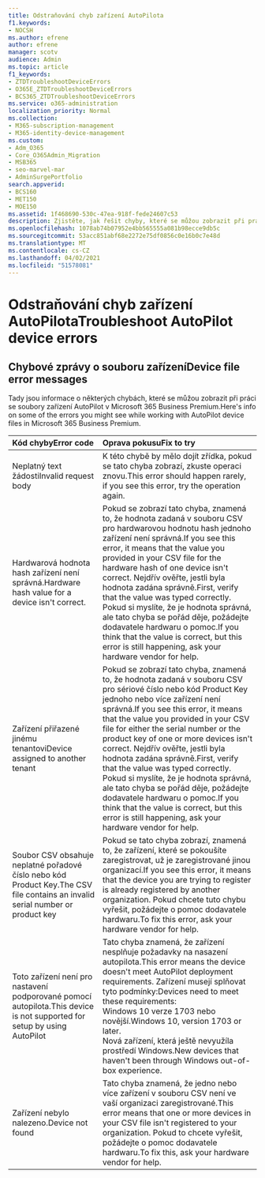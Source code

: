 ```yaml
---
title: Odstraňování chyb zařízení AutoPilota
f1.keywords:
- NOCSH
ms.author: efrene
author: efrene
manager: scotv
audience: Admin
ms.topic: article
f1_keywords:
- ZTDTroubleshootDeviceErrors
- O365E_ZTDTroubleshootDeviceErrors
- BCS365_ZTDTroubleshootDeviceErrors
ms.service: o365-administration
localization_priority: Normal
ms.collection:
- M365-subscription-management
- M365-identity-device-management
ms.custom:
- Adm_O365
- Core_O365Admin_Migration
- MSB365
- seo-marvel-mar
- AdminSurgePortfolio
search.appverid:
- BCS160
- MET150
- MOE150
ms.assetid: 1f468690-530c-47ea-918f-fede24607c53
description: Zjistěte, jak řešit chyby, které se můžou zobrazit při práci se soubory zařízení AutoPilot v Microsoft 365 Business Premium.
ms.openlocfilehash: 1078ab74b07952e4bb565555a081b98ecce9db5c
ms.sourcegitcommit: 53acc851abf68e2272e75df0856c0e16b0c7e48d
ms.translationtype: MT
ms.contentlocale: cs-CZ
ms.lasthandoff: 04/02/2021
ms.locfileid: "51578081"
---
```

# <a name="troubleshoot-autopilot-device-errors"></a><span data-ttu-id="e293e-103">Odstraňování chyb zařízení AutoPilota</span><span class="sxs-lookup"><span data-stu-id="e293e-103">Troubleshoot AutoPilot device errors</span></span>

## <a name="device-file-error-messages"></a><span data-ttu-id="e293e-104">Chybové zprávy o souboru zařízení</span><span class="sxs-lookup"><span data-stu-id="e293e-104">Device file error messages</span></span>

<span data-ttu-id="e293e-105">Tady jsou informace o některých chybách, které se můžou zobrazit při práci se soubory zařízení AutoPilot v Microsoft 365 Business Premium.</span><span class="sxs-lookup"><span data-stu-id="e293e-105">Here's info on some of the errors you might see while working with AutoPilot device files in Microsoft 365 Business Premium.</span></span> 
  
|<span data-ttu-id="e293e-106">**Kód chyby**</span><span class="sxs-lookup"><span data-stu-id="e293e-106">**Error code**</span></span>|<span data-ttu-id="e293e-107">**Oprava pokusu**</span><span class="sxs-lookup"><span data-stu-id="e293e-107">**Fix to try**</span></span>|
|:-----|:-----|
|<span data-ttu-id="e293e-108">Neplatný text žádosti</span><span class="sxs-lookup"><span data-stu-id="e293e-108">Invalid request body</span></span>  <br/> |<span data-ttu-id="e293e-109">K této chybě by mělo dojít zřídka, pokud se tato chyba zobrazí, zkuste operaci znovu.</span><span class="sxs-lookup"><span data-stu-id="e293e-109">This error should happen rarely, if you see this error, try the operation again.</span></span>  <br/> |
|<span data-ttu-id="e293e-110">Hardwarová hodnota hash zařízení není správná.</span><span class="sxs-lookup"><span data-stu-id="e293e-110">Hardware hash value for a device isn't correct.</span></span>  <br/> |<span data-ttu-id="e293e-111">Pokud se zobrazí tato chyba, znamená to, že hodnota zadaná v souboru CSV pro hardwarovou hodnotu hash jednoho zařízení není správná.</span><span class="sxs-lookup"><span data-stu-id="e293e-111">If you see this error, it means that the value you provided in your CSV file for the hardware hash of one device isn't correct.</span></span> <span data-ttu-id="e293e-112">Nejdřív ověřte, jestli byla hodnota zadána správně.</span><span class="sxs-lookup"><span data-stu-id="e293e-112">First, verify that the value was typed correctly.</span></span> <span data-ttu-id="e293e-113">Pokud si myslíte, že je hodnota správná, ale tato chyba se pořád děje, požádejte dodavatele hardwaru o pomoc.</span><span class="sxs-lookup"><span data-stu-id="e293e-113">If you think that the value is correct, but this error is still happening, ask your hardware vendor for help.</span></span>  <br/> |
|<span data-ttu-id="e293e-114">Zařízení přiřazené jinému tenantovi</span><span class="sxs-lookup"><span data-stu-id="e293e-114">Device assigned to another tenant</span></span>  <br/> |<span data-ttu-id="e293e-115">Pokud se zobrazí tato chyba, znamená to, že hodnota zadaná v souboru CSV pro sériové číslo nebo kód Product Key jednoho nebo více zařízení není správná.</span><span class="sxs-lookup"><span data-stu-id="e293e-115">If you see this error, it means that the value you provided in your CSV file for either the serial number or the product key of one or more devices isn't correct.</span></span> <span data-ttu-id="e293e-116">Nejdřív ověřte, jestli byla hodnota zadána správně.</span><span class="sxs-lookup"><span data-stu-id="e293e-116">First, verify that the value was typed correctly.</span></span> <span data-ttu-id="e293e-117">Pokud si myslíte, že je hodnota správná, ale tato chyba se pořád děje, požádejte dodavatele hardwaru o pomoc.</span><span class="sxs-lookup"><span data-stu-id="e293e-117">If you think that the value is correct, but this error is still happening, ask your hardware vendor for help.</span></span>  <br/> |
|<span data-ttu-id="e293e-118">Soubor CSV obsahuje neplatné pořadové číslo nebo kód Product Key.</span><span class="sxs-lookup"><span data-stu-id="e293e-118">The CSV file contains an invalid serial number or product key</span></span>  <br/> |<span data-ttu-id="e293e-119">Pokud se tato chyba zobrazí, znamená to, že zařízení, které se pokoušíte zaregistrovat, už je zaregistrované jinou organizací.</span><span class="sxs-lookup"><span data-stu-id="e293e-119">If you see this error, it means that the device you are trying to register is already registered by another organization.</span></span> <span data-ttu-id="e293e-120">Pokud chcete tuto chybu vyřešit, požádejte o pomoc dodavatele hardwaru.</span><span class="sxs-lookup"><span data-stu-id="e293e-120">To fix this error, ask your hardware vendor for help.</span></span>  <br/> |
|<span data-ttu-id="e293e-121">Toto zařízení není pro nastavení podporované pomocí autopilota.</span><span class="sxs-lookup"><span data-stu-id="e293e-121">This device is not supported for setup by using AutoPilot</span></span>  <br/> | <span data-ttu-id="e293e-122">Tato chyba znamená, že zařízení nesplňuje požadavky na nasazení autopilota.</span><span class="sxs-lookup"><span data-stu-id="e293e-122">This error means the device doesn't meet AutoPilot deployment requirements.</span></span> <span data-ttu-id="e293e-123">Zařízení musejí splňovat tyto podmínky:</span><span class="sxs-lookup"><span data-stu-id="e293e-123">Devices need to meet these requirements:</span></span>  <br/>  <span data-ttu-id="e293e-124">Windows 10 verze 1703 nebo novější.</span><span class="sxs-lookup"><span data-stu-id="e293e-124">Windows 10, version 1703 or later.</span></span>  <br/>  <span data-ttu-id="e293e-125">Nová zařízení, která ještě nevyužíla prostředí Windows.</span><span class="sxs-lookup"><span data-stu-id="e293e-125">New devices that haven't been through Windows out-of-box experience.</span></span>  <br/> |
|<span data-ttu-id="e293e-126">Zařízení nebylo nalezeno.</span><span class="sxs-lookup"><span data-stu-id="e293e-126">Device not found</span></span>  <br/> |<span data-ttu-id="e293e-127">Tato chyba znamená, že jedno nebo více zařízení v souboru CSV není ve vaší organizaci zaregistrované.</span><span class="sxs-lookup"><span data-stu-id="e293e-127">This error means that one or more devices in your CSV file isn't registered to your organization.</span></span> <span data-ttu-id="e293e-128">Pokud to chcete vyřešit, požádejte o pomoc dodavatele hardwaru.</span><span class="sxs-lookup"><span data-stu-id="e293e-128">To fix this, ask your hardware vendor for help.</span></span>  <br/> |
